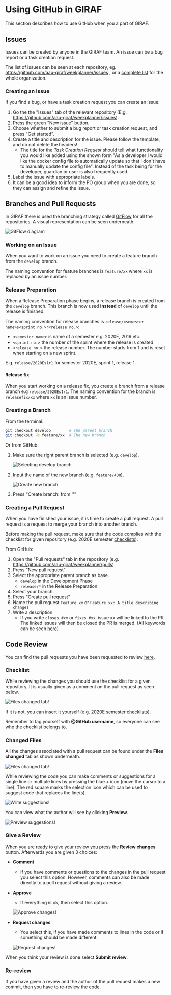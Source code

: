 # Using GitHub in GIRAF

This section describes how to use GitHub when you a part of GIRAF.

## Issues

Issues can be created by anyone in the GIRAF team.
An issue can be a bug report or a task creation request.

The list of issues can be seen at each repository, eg. <https://github.com/aau-giraf/weekplanner/issues>
, or a [complete list](https://github.com/issues?q=is%3Aopen+is%3Aissue+archived%3Afalse+user%3Aaau-giraf)
for the whole organization.

### Creating an Issue

If you find a bug, or have a task creation request you can create an issue:

1. Go the the "Issues" tab of the relevant repository (E.g. <https://github.com/aau-giraf/weekplanner/issues>).
1. Press the green "New issue" button.
1. Choose whether to submit a bug report or task creation request, and press
   "Get started".
1. Create a title and description for the issue. Please follow the template, and
   do not delete the headers!
    - The title for the *Task Creation Request* should tell what functionality
      you would like added using the shown form "As a developer I would like the
      docker config file to automatically update so that I don´t have to manually
      update the config file". 
      Instead of the task being for the developer, guardian or user is also
      frequently used.
1. Label the issue with appropriate labels.
1. It can be a good idea to inform the PO group when you are done, so they can
   assign and refine the issue.

## Branches and Pull Requests

In GIRAF there is used the branching strategy called [GitFlow](https://www.atlassian.com/git/tutorials/comparing-workflows/gitflow-workflow)
for all the repositories. A visual representation can be seen underneath.

![GitFlow diagram](../../resources/gitflow.png "Gitflow diagram")

### Working on an Issue

When you want to work on an issue you need to create a feature branch from the
`develop` branch.

The naming convention for feature branches is `feature/xx` where `xx` is
replaced by an issue number.

### Release Preparation

When a Release Preparation phase begins, a release branch is created from the
`develop` branch.
This branch is now used **instead** of `develop` until the release is finished.

The naming convention for release branches is `release/<semester name>s<sprint no.>r<release no.>`:

- `<semester name>` is name of a semester e.g. 2020E, 2019 etc.
- `<sprint no.>` the number of the sprint where the release is created
- `<release no.>` the release number. The number starts from 1 and is reset when
  starting on a new sprint.

E.g. `release/2020Es1r1` for semester 2020E, sprint 1, release 1.

#### Release fix

When you start working on a release fix, you create a branch from a release branch
e.g `release/2020Es1r1`.
The naming convention for the branch is `releasefix/xx` where `xx` is an issue number.  

### Creating a Branch

From the terminal:

```bash
git checkout develop        # The parent branch
git checkout -b feature/xx  # The new branch
```

Or from GitHub:

1. Make sure the right parent branch is selected (e.g. `develop`).

    ![Selecting develop branch](../../resources/github-branch-develop-selected.png)
          
2. Input the name of the new branch (e.g. `feature/400`).

    ![Create new branch](../../resources/github-create-branch.png)
    
3. Press "Create branch: <name of branch> from '<name of parent branch>'"

### Creating a Pull Request

When you have finished your issue, it is time to create a pull request.
A pull request is a request to merge your branch into another branch.

Before making the pull request, make sure that the code complies with the checklist
for given repository (e.g. 2020E semester [checklists](https://drive.google.com/drive/folders/1PmTdIWJnxRu6Sna63DGSgiIuGB5egfiw?usp=sharing)).

From GitHub:

1. Open the "Pull requests" tab in the repository (e.g. <https://github.com/aau-giraf/weekplanner/pulls>)
1. Press "New pull request"
1. Select the appropriate parent branch as base.
    - `develop` in the Development Phase
    - `release/*` in the Release Preparation
1. Select your branch.
1. Press "Create pull request" 
1. Name the pull request `Feature xx` or `Feature xx: A title describing changes`
1. Write a description
    - If you write `closes #xx` or `fixes #xx`, issue xx will be linked to the PR.
      The linked issues will then be closed the PR is merged. (All keywords can
      be seen [here](https://help.github.com/en/enterprise/2.16/user/github/managing-your-work-on-github/closing-issues-using-keywords#about-issue-references))      

## Code Review

You can find the pull requests you have been requested to review [here](https://github.com/pulls/review-requested).

### Checklist

While reviewing the changes you should use the checklist for a given repository.
It is usually given as a comment on the pull request as seen below.

![Files changed tab!](../../resources/pull_request_checklist_comment.png "The code you should review is here")

If it is not, you can insert it yourself (e.g. 2020E semester [checklists](https://drive.google.com/drive/folders/1PmTdIWJnxRu6Sna63DGSgiIuGB5egfiw?usp=sharing)).

Remember to tag yourself with **@GitHub username**, so everyone can see who the
checklist belongs to.

### Changed Files

All the changes associated with a pull request can be found under the
**Files changed** tab as shown underneath.

![Files changed tab!](../../resources/files-changed.png "The code you should review is here")

While reviewing the code you can make comments or suggestions for a single line
or multiple lines by pressing the blue + icon (move the cursor to a line). 
The red square marks the selection icon which can be used to suggest code that
replaces the line(s).
        
![Write suggestions!](../../resources/write-suggestion.png "Try dragging the blue icon across multiple lines")
        
You can view what the author will see by clicking **Preview**.
        
![Preview suggestions!](../../resources/preview_example.PNG "Comment and suggestion") 

### Give a Review

When you are ready to give your review you press the **Review changes** button. 
Afterwards you are given 3 choices:

- **Comment**
    - If you have comments or questions to the changes in the pull request you
      select this option. However, comments can also be made directly
      to a pull request without giving a review.
- **Approve**
    - If everything is ok, then select this option.
    
    ![Approve changes!](../../resources/approve-changes.png "Approve changes. The author can merge")
    
- **Request changes**
    - You select this, if you have made comments to lines in the code or if
      something should be made different. 
      
    ![Request changes!](../../resources/request-changes.png "Request changes. The author cannot merge yet!") 
    
When you think your review is done select **Submit review**.

### Re-review

If you have given a review and the author of the pull request makes a new commit,
then you have to re-review the code.       
    
      
        
        
        
    
    
        